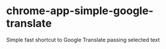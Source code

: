 chrome-app-simple-google-translate
==================================

Simple fast shortcut to Google Translate passing selected text
